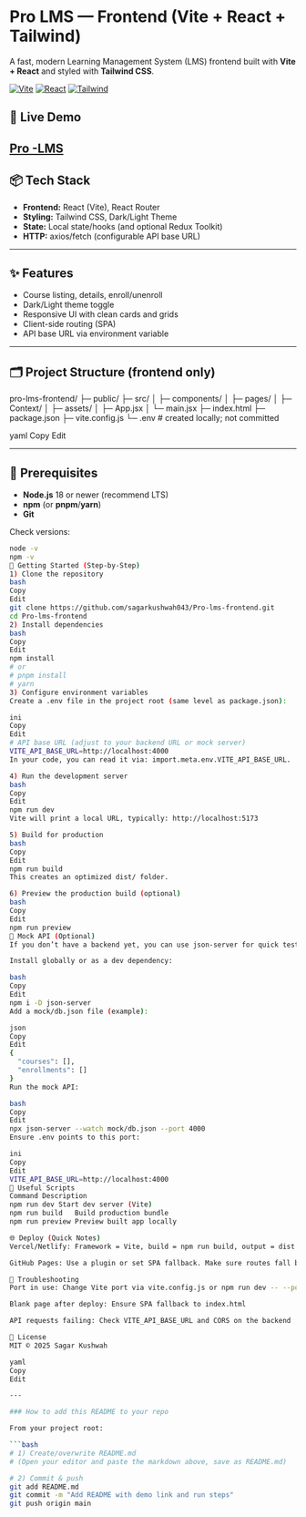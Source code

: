 # Pro LMS — Frontend (Vite + React + Tailwind)

A fast, modern Learning Management System (LMS) frontend built with **Vite + React** and styled with **Tailwind CSS**.

[![Vite](https://img.shields.io/badge/Vite-frontend-blue)]()
[![React](https://img.shields.io/badge/React-18+-61DAFB)]()
[![Tailwind](https://img.shields.io/badge/TailwindCSS-3.x-38B2AC)]()

## 🚀 Live Demo
[Pro -LMS ](pro-lms-frontend.vercel.app)
---

## 📦 Tech Stack
- **Frontend:** React (Vite), React Router
- **Styling:** Tailwind CSS, Dark/Light Theme
- **State:** Local state/hooks (and optional Redux Toolkit)
- **HTTP:** axios/fetch (configurable API base URL)

---

## ✨ Features
- Course listing, details, enroll/unenroll
- Dark/Light theme toggle
- Responsive UI with clean cards and grids
- Client-side routing (SPA)
- API base URL via environment variable

---

## 🗂️ Project Structure (frontend only)
pro-lms-frontend/
├─ public/
├─ src/
│ ├─ components/
│ ├─ pages/
│ ├─ Context/
│ ├─ assets/
│ ├─ App.jsx
│ └─ main.jsx
├─ index.html
├─ package.json
├─ vite.config.js
└─ .env # created locally; not committed

yaml
Copy
Edit

---

## 🧰 Prerequisites
- **Node.js** 18 or newer (recommend LTS)
- **npm** (or **pnpm**/**yarn**)
- **Git**

Check versions:
```bash
node -v
npm -v
🏁 Getting Started (Step-by-Step)
1) Clone the repository
bash
Copy
Edit
git clone https://github.com/sagarkushwah043/Pro-lms-frontend.git
cd Pro-lms-frontend
2) Install dependencies
bash
Copy
Edit
npm install
# or
# pnpm install
# yarn
3) Configure environment variables
Create a .env file in the project root (same level as package.json):

ini
Copy
Edit
# API base URL (adjust to your backend URL or mock server)
VITE_API_BASE_URL=http://localhost:4000
In your code, you can read it via: import.meta.env.VITE_API_BASE_URL.

4) Run the development server
bash
Copy
Edit
npm run dev
Vite will print a local URL, typically: http://localhost:5173

5) Build for production
bash
Copy
Edit
npm run build
This creates an optimized dist/ folder.

6) Preview the production build (optional)
bash
Copy
Edit
npm run preview
🔌 Mock API (Optional)
If you don’t have a backend yet, you can use json-server for quick testing.

Install globally or as a dev dependency:

bash
Copy
Edit
npm i -D json-server
Add a mock/db.json file (example):

json
Copy
Edit
{
  "courses": [],
  "enrollments": []
}
Run the mock API:

bash
Copy
Edit
npx json-server --watch mock/db.json --port 4000
Ensure .env points to this port:

ini
Copy
Edit
VITE_API_BASE_URL=http://localhost:4000
🧪 Useful Scripts
Command	Description
npm run dev	Start dev server (Vite)
npm run build	Build production bundle
npm run preview	Preview built app locally

🌐 Deploy (Quick Notes)
Vercel/Netlify: Framework = Vite, build = npm run build, output = dist

GitHub Pages: Use a plugin or set SPA fallback. Make sure routes fall back to index.html.

🐞 Troubleshooting
Port in use: Change Vite port via vite.config.js or npm run dev -- --port 5174

Blank page after deploy: Ensure SPA fallback to index.html

API requests failing: Check VITE_API_BASE_URL and CORS on the backend

📜 License
MIT © 2025 Sagar Kushwah

yaml
Copy
Edit

---

### How to add this README to your repo

From your project root:

```bash
# 1) Create/overwrite README.md
# (Open your editor and paste the markdown above, save as README.md)

# 2) Commit & push
git add README.md
git commit -m "Add README with demo link and run steps"
git push origin main
